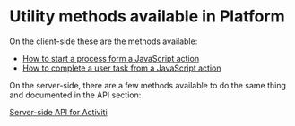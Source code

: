 # Utility methods available in Platform

On the client-side these are the methods available:

* [How to start a process form a JavaScript action](ee0-5-1-how-to-start-a-process-from-a-javascript-action.md)
* [How to complete a user task from a JavaScript action](ee0-5-2-how-to-complete-a-user-task-from-a-javascript-action.md)

On the server-side, there are a few methods available to do the same thing and documented in the API section:

[Server-side API for Activiti](https://4wsplatform.gitbooks.io/api/content/activiti.html)

